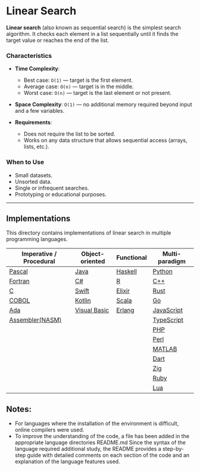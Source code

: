 # Linear Search

**Linear search** (also known as sequential search) is the simplest search algorithm. It checks each element in a list sequentially until it finds the target value or reaches the end of the list.

### Characteristics

- **Time Complexity**:  
  - Best case: `O(1)` — target is the first element.  
  - Average case: `O(n)` — target is in the middle.  
  - Worst case: `O(n)` — target is the last element or not present.

- **Space Complexity**: `O(1)` — no additional memory required beyond input and a few variables.

- **Requirements**:  
  - Does not require the list to be sorted.  
  - Works on any data structure that allows sequential access (arrays, lists, etc.).

### When to Use

- Small datasets.
- Unsorted data.
- Single or infrequent searches.
- Prototyping or educational purposes.

---

## Implementations

This directory contains implementations of linear search in multiple programming languages.

| Imperative / Procedural       | Object-oriented          | Functional         | Multi-paradigm        |
|-------------------------------|--------------------------|--------------------|-----------------------|
| [Pascal](Pascal/linear_search.pas)       | [Java](Java/linear_search.java)            | [Haskell](Haskell/linear_search.hs)       | [Python](Python/linear_search.py)         |
| [Fortran](Fortran/linear_search.f90)     | [C#](Csharp/linear_search.cs)              | [R](R/linear_search.r)                    | [C++](C++/linear_search.cpp)              |
| [C](C/linear_search.c)                   | [Swift](Swift/linear_search.swift)         | [Elixir](Elixir/linear_search.ex)         | [Rust](Rust/linear_search.rs)             |
| [COBOL](Cobol/linear_search.cbl)         | [Kotlin](Kotlin/linear_search.kt)          | [Scala](Scala/linear_search.scala)        | [Go](Go/linear_search.go)                 |
| [Ada](Ada/linear_search.adb)             | [Visual Basic](Visual_Basic/linear_search.vb) | [Erlang](Erlang/linear_search.erl)       | [JavaScript](JavaScript/linear_search.js) |
| [Assembler(NASM)](Assembler(NASM)/linear_search.asm)                              |                          |                    | [TypeScript](TypeScript/linear_search.ts) |
|                               |                          |                    | [PHP](PHP/linear_search.php)              |
|                               |                          |                    | [Perl](Perl/linear_search.pl)             |
|                               |                          |                    | [MATLAB](MATLAB/linear_search.m)          |
|                               |                          |                    | [Dart](Dart/linear_search.dart)           |
|                               |                          |                    | [Zig](Zig/linear_search.zig)              |
|                               |                          |                    | [Ruby](Ruby/linear_search.rb)             |
|                               |                          |                    | [Lua](Lua/linear_search.lua)              |

## **Notes**:
- For languages where the installation of the environment is difficult, online compilers were used.
- To improve the understanding of the code, a file has been added in the appropriate language directories README.md Since the syntax of the language required additional study, the README provides a step-by-step guide with detailed comments on each section of the code and an explanation of the language features used.
